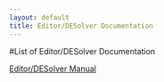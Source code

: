 ```yaml
---
layout: default
title: Editor/DESolver Documentation
---
```


#List of Editor/DESolver Documentation

[Editor/DESolver Manual](model_editor_desolver.md)